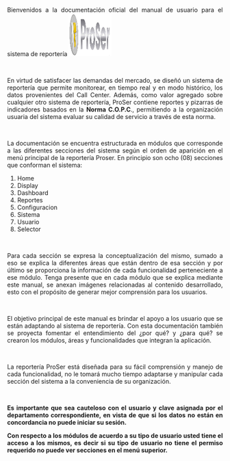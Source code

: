 <div align="justify">

<p>
 Bienvenidos a la documentación oficial del manual de usuario para el sistema de
reportería
<img src="img/proser-light-2.png" width="100" height="100"/>
</p>

<br />

<p> 
En virtud de satisfacer las demandas del mercado, se diseñó un sistema de
reportería que permite monitorear, en tiempo real y en modo histórico, los datos
provenientes del Call Center. Además, como valor agregado sobre cualquier otro
sistema de reportería, ProSer contiene reportes y pizarras de indicadores basados en
la <strong>Norma C.O.P.C</strong>., permitiendo a la organización usuaria del sistema evaluar su
calidad de servicio a través de esta norma.
</p>

<br />

<p> 
La documentación se encuentra estructurada en módulos que corresponde a las
diferentes secciones del sistema según el orden de aparición en el menú principal de la
reportería Proser. En principio son ocho (08) secciones que conforman el sistema:
</p>



<ol>
<li>Home</li>
<li>Display</li>
<li>Dashboard</li>
<li>Reportes</li>
<li>Configuracion</li>
<li>Sistema</li>
<li>Usuario</li>
<li>Selector</li>
</ol>

<br />

<p> 
Para cada sección se expresa la conceptualización del mismo, sumado a eso se
explica la diferentes áreas que están dentro de esa sección y por último se proporciona
la información de cada funcionalidad perteneciente a ese módulo. Tenga presente que
en cada módulo que se explica mediante este manual, se anexan imágenes
relacionadas al contenido desarrollado, esto con el propósito de generar mejor
comprensión para los usuarios.
</p>

<br />

<p> 
El objetivo principal de este manual es brindar el apoyo a los usuario que se
están adaptando al sistema de reportería. Con esta documentación también se
proyecta fomentar el entendimiento del ¿por qué? y ¿para qué? se crearon los
módulos, áreas y funcionalidades que integran la aplicación.
</p>

<br />

<p> 
La reportería ProSer está diseñada para su fácil comprensión y manejo de cada
funcionalidad, no le tomará mucho tiempo adaptarse y manipular cada sección del
sistema a la conveniencia de su organización.
</p>
<br />

<p><strong> 
Es importante que sea cauteloso con el usuario y clave asignada por el
departamento correspondiente, en vista de que si los datos no están en
concordancia no puede iniciar su sesión.
</strong></p>

<p><strong> 
Con respecto a los módulos de acuerdo a su tipo de usuario usted tiene el
acceso a los mismos, es decir si su tipo de usuario no tiene el permiso requerido
no puede ver secciones en el menú superior.
</strong></p>


</div>